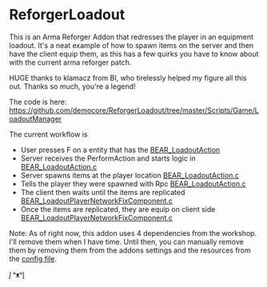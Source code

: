 # ReforgerLoadout

This is an Arma Reforger Addon that redresses the player in an equipment loadout.
It's a neat example of how to spawn items on the server and then have the client equip them, as this has a few quirks you have to know about with the current arma reforger patch.

HUGE thanks to klamacz from BI, who tirelessly helped my figure all this out. Thanks so much, you're a legend!

The code is here:
https://github.com/democore/ReforgerLoadout/tree/master/Scripts/Game/LoadoutManager

The current workflow is

- User presses F on a entity that has the [BEAR_LoadoutAction](https://github.com/democore/ReforgerLoadout/blob/master/Scripts/Game/LoadoutManager/BEAR_LoadoutAction.c)
- Server receives the PerformAction and starts logic in [BEAR_LoadoutAction.c](https://github.com/democore/ReforgerLoadout/blob/ee109bff8924cf09a70a23f2cc86234ce47100e4/Scripts/Game/LoadoutManager/BEAR_LoadoutAction.c#L21)
- Server spawns items at the player location [BEAR_LoadoutAction.c](https://github.com/democore/ReforgerLoadout/blob/ee109bff8924cf09a70a23f2cc86234ce47100e4/Scripts/Game/LoadoutManager/BEAR_LoadoutAction.c#L88)
- Tells the player they were spawned with Rpc [BEAR_LoadoutAction.c](https://github.com/democore/ReforgerLoadout/blob/ee109bff8924cf09a70a23f2cc86234ce47100e4/Scripts/Game/LoadoutManager/BEAR_LoadoutAction.c#L91)
- The client then waits until the items are replicated [BEAR_LoadoutPlayerNetworkFixComponent.c](https://github.com/democore/ReforgerLoadout/blob/ee109bff8924cf09a70a23f2cc86234ce47100e4/Scripts/Game/LoadoutManager/BEAR_LoadoutPlayerNetworkFixComponent.c#L56)
- Once the items are replicated, they are equip on client side [BEAR_LoadoutPlayerNetworkFixComponent.c](https://github.com/democore/ReforgerLoadout/blob/ee109bff8924cf09a70a23f2cc86234ce47100e4/Scripts/Game/LoadoutManager/BEAR_LoadoutPlayerNetworkFixComponent.c#L70)


Note:
As of right now, this addon uses 4 dependencies from the workshop. I'll remove them when I have time. Until then, you can manually remove them by removing them from the addons settings and the resources from the [config file](https://github.com/democore/ReforgerLoadout/blob/master/Configs/Loadout_MTC.conf).

ᶘ ᵒᴥᵒᶅ
